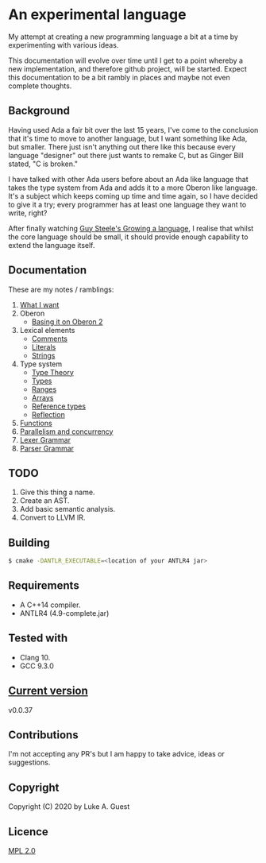 # An experimental language

My attempt at creating a new programming language a bit at a time by experimenting with various ideas.

This documentation will evolve over time until I get to a point whereby a new implementation, and therefore github project, will be started. Expect this documentation to be a bit rambly in places and maybe not even complete thoughts.

## Background

Having used Ada a fair bit over the last 15 years, I've come to the conclusion that it's time to move to another language, but I want something like Ada, but smaller. There just isn't anything out there like this because every language "designer" out there just wants to remake C, but as Ginger Bill stated, "C is broken."

I have talked with other Ada users before about an Ada like language that takes the type system from Ada and adds it to a more Oberon like language. It's a subject which keeps coming up time and time again, so I have decided to give it a try; every programmer has at least one language they want to write, right?

After finally watching [Guy Steele's Growing a language](https://youtu.be/_ahvzDzKdB0), I realise that whilst the core language should be small, it should provide enough capability to extend the language itself.

## Documentation

These are my notes / ramblings:

1. [What I want](./docs/notes/what-i-want.md)
2. Oberon
   * [Basing it on Oberon 2](./docs/notes/oberon/basing-on-oberon2.md)
3. Lexical elements
   * [Comments](./docs/notes/lexical-elements/comments.md)
   * [Literals](./docs/notes/lexical-elements/literals.md)
   * [Strings](./docs/notes/lexical-elements/textual-data.md)
4. Type system
   * [Type Theory](./docs/notes/type-system/type-theory.md)
   * [Types](./docs/notes/type-system/types.md)
   * [Ranges](./docs/notes/type-system/ranges.md)
   * [Arrays](./docs/notes/type-system/arrays.md)
   * [Reference types](./docs/notes/type-system/reference-types.md)
   * [Reflection](./docs/notes/type-system/reflection.md)
5. [Functions](./docs/notes/functions.md)
6. [Parallelism and concurrency](/docs/notes/parallelism-concurrency.md)
7. [Lexer Grammar](./src/ExperimentalLexer.g4)
8. [Parser Grammar](./src/ExperimentalParser.g4)

## TODO

1. Give this thing a name.
2. Create an AST.
3. Add basic semantic analysis.
4. Convert to LLVM IR.

## Building

```bash
$ cmake -DANTLR_EXECUTABLE=<location of your ANTLR4 jar>
```

## Requirements

* A C++14 compiler.
* ANTLR4 (4.9-complete.jar)

## Tested with

* Clang 10.
* GCC 9.3.0

## [Current version](http://www.semver.org)

v0.0.37

## Contributions

I'm not accepting any PR's but I am happy to take advice, ideas or suggestions.

## Copyright

Copyright (C) 2020 by Luke A. Guest

## Licence

[MPL 2.0](./LICENCE.txt)
